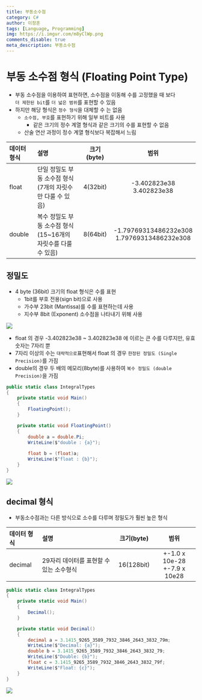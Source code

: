 ```yaml
---
title: 부동소수점
category: C#
author: 이정훈
tags: [Language, Programming]
img: https://i.imgur.com/m8yClWp.png
comments_disable: true
meta_description: 부동소수점
---
```

# 부동 소수점 형식 (Floating Point Type)
- 부동 소수점을 이용하여 표현하면, 소수점을 이동해 수를 고정했을 때 보다 <br>`더 제한된 bit`를 `더 넓은 범위`를 표현할 수 있음
- 하지만 해당 형식은 `정수 형식`을 대체할 수 는 없음
	- `소수점, 부호`를 표현하기 위해 일부 비트를 사용
		- 같은 크기의 정수 계열 형식과 같은 크기의 수를 표현할 수 없음
	- 산술 연산 과정이 정수 계열 형식보다 복잡해서 느림

|데이터 형식|설명|크기(byte)|범위|
|:--|:--|:--:|:--:|
|float|단일 정밀도 부동 소수점 형식<br>(7개의 자릿수만 다룰 수 있음)|4(32bit)|-3.402823e38<br>3.402823e38|
|double|복수 정밀도 부동 소수점 형식<br>(15~16개의 자릿수를 다룰 수 있음)|8(64bit)|-1.79769313486232e308<br>1.79769313486232e308|

## 정밀도
- 4 byte (36bit) 크기의 float 형식은 수를 표현
	- 1bit를 부호 전용(sign bit)으로 사용
	- 가수부 23bit (Mantissa)를 수를 표현하는데 사용
	- 지수부 8bit (Exponent) 소수점을 나타내기 위해 사용

![](https://i.imgur.com/UzcoomI.jpg)

- float 의 경우 -3.402823e38 ~ 3.402823e38 에 이르는 큰 수를 다루지만, 유효숫자는 7자리 뿐
- 7자리 이상의 수는 `대략적으로`표현해서 float 의 경우 `한정된 정밀도 (Single Precision)`를 가짐
- double의 경우 두 배의 메모리(8byte)를 사용하여 `복수 정밀도 (double Precision)`을 가짐

```csharp
public static class IntegralTypes  
{  
	private static void Main()  
	{
		FloatingPoint();  
	}

	private static void FloatingPoint()  
	{  
		double a = double.Pi;  
		WriteLine($"double : {a}");  
		
		float b = (float)a;  
		WriteLine($"float : {b}");  
	}
}
```

![](https://i.imgur.com/dpXyCEL.jpg)

## decimal 형식
- 부동소수점과는 다른 방식으로 소수를 다루며 정밀도가 훨씬 높은 형식

|데이터 형식|설명|크기(byte)|범위|
|:--|:--|:--:|:--:|
|decimal|29자리 데이터를 표현할 수 있는 소수형식|16(128bit)|+-1.0 x 10e-28<br>+-7.9 x 10e28 |

```csharp
public static class IntegralTypes
{
	private static void Main()
	{
		Decimal();
	}

	private static void Decimal()  
	{  
		decimal a = 3.1415_9265_3589_7932_3846_2643_3832_79m;  
		WriteLine($"Decimal: {a}");  
		double b = 3.1415_9265_3589_7932_3846_2643_3832_79;  
		WriteLine($"Double: {b}");  
		float c = 3.1415_9265_3589_7932_3846_2643_3832_79f;  
		WriteLine($"Float: {c}");  
	}
}
```

![](https://i.imgur.com/8z2vzmz.jpg)
